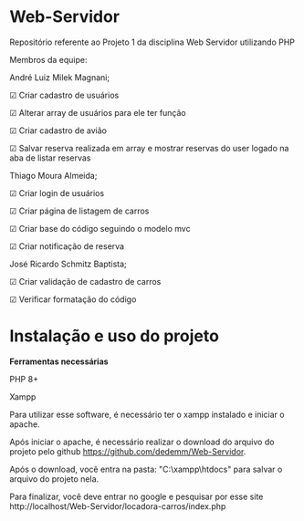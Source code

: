 # Web-Servidor

Repositório referente ao Projeto 1 da disciplina Web Servidor utilizando PHP

Membros da equipe:

André Luiz Milek Magnani;

☑ Criar cadastro de usuários

☑ Alterar array de usuários para ele ter função

☑ Criar cadastro de avião

☑ Salvar reserva realizada em array e mostrar reservas do user logado na aba de listar reservas

Thiago Moura Almeida;

☑ Criar login de usuários

☑ Criar página de listagem de carros

☑ Criar base do código seguindo o modelo mvc

☑ Criar notificação de reserva

José Ricardo Schmitz Baptista;

☑ Criar validação de cadastro de carros

☑ Verificar formatação do código

# **Instalação e uso do projeto**

**Ferramentas necessárias**

PHP 8+

Xampp

Para utilizar esse software, é necessário ter o xampp instalado e iniciar o apache.

Após iniciar o apache, é necessário realizar o download do arquivo do projeto pelo github https://github.com/dedemm/Web-Servidor.

Após o download, você entra na pasta: "C:\xampp\htdocs" para salvar o arquivo do projeto nela.

Para finalizar, você deve entrar no google e pesquisar por esse site http://localhost/Web-Servidor/locadora-carros/index.php





